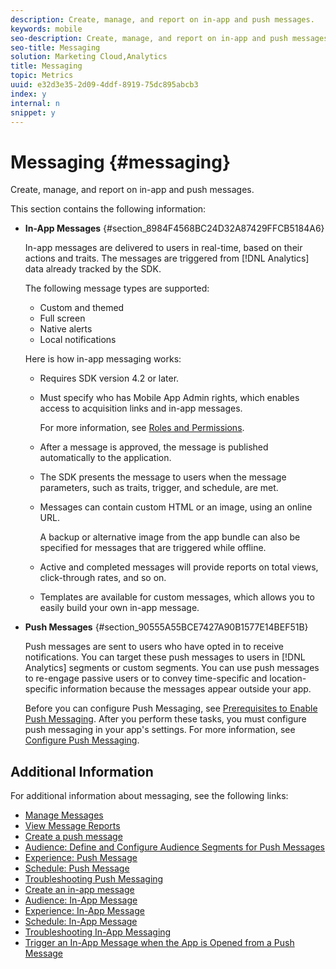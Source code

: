```yaml
---
description: Create, manage, and report on in-app and push messages.
keywords: mobile
seo-description: Create, manage, and report on in-app and push messages.
seo-title: Messaging
solution: Marketing Cloud,Analytics
title: Messaging
topic: Metrics
uuid: e32d3e35-2d09-4ddf-8919-75dc895abcb3
index: y
internal: n
snippet: y
---
```


# Messaging {#messaging}

Create, manage, and report on in-app and push messages.

This section contains the following information:

* **In-App Messages** {#section_8984F4568BC24D32A87429FFCB5184A6}

    In-app messages are delivered to users in real-time, based on their actions and traits. The messages are triggered from [!DNL Analytics] data already tracked by the SDK.

    The following message types are supported:

    * Custom and themed 
    * Full screen 
    * Native alerts 
    * Local notifications

    Here is how in-app messaging works:

    * Requires SDK version 4.2 or later. 
    * Must specify who has Mobile App Admin rights, which enables access to acquisition links and in-app messages.

        For more information, see [Roles and Permissions](../gs/c-mob-roles-and-permissions.md#concept_B1EC13F686F742D1AD7025C38F60A70D). 
    * After a message is approved, the message is published automatically to the application. 
    * The SDK presents the message to users when the message parameters, such as traits, trigger, and schedule, are met. 
    * Messages can contain custom HTML or an image, using an online URL.

        A backup or alternative image from the app bundle can also be specified for messages that are triggered while offline. 
    * Active and completed messages will provide reports on total views, click-through rates, and so on. 
    * Templates are available for custom messages, which allows you to easily build your own in-app message.

* **Push Messages** {#section_90555A55BCE7427A90B1577E14BEF51B}

    Push messages are sent to users who have opted in to receive notifications. You can target these push messages to users in [!DNL Analytics] segments or custom segments. You can use push messages to re-engage passive users or to convey time-specific and location-specific information because the messages appear outside your app.

    Before you can configure Push Messaging, see [Prerequisites to Enable Push Messaging](../c-manage-app-settings/c-mob-confg-app/configure-push-messaging/prerequisites-push-messaging.md#concept_28A61FEE3C7F48F1866BD1995EC43ACE). After you perform these tasks, you must configure push messaging in your app's settings. For more information, see [Configure Push Messaging](../c-manage-app-settings/c-mob-confg-app/configure-push-messaging/configure-push-messaging.md#concept_37A4002F4EA549C99FFD9EBC95554D9C).

## Additional Information

For additional information about messaging, see the following links:

* [Manage Messages](messages-manage.md)
* [View Message Reports](view-message-reports.md)
* [Create a push message](t-create-push-message.md)
* [Audience: Define and Configure Audience Segments for Push Messages](c-audience-push-message.md)
* [Experience: Push Message](c-experience--push-message.md)
* [Schedule: Push Message](c-schedule-push-message.md)
* [Troubleshooting Push Messaging](c-troubleshooting-push-messaging.md)
* [Create an in-app message](t-in-app-message.md)
* [Audience: In-App Message](c-audience-in-app-message.md)
* [Experience: In-App Message](c-experience-in-app-message.md)
* [Schedule: In-App Message](c-schedule-in-app-message.md)
* [Troubleshooting In-App Messaging](t-in-app-message/in-apps-ts.md)
* [Trigger an In-App Message when the App is Opened from a Push Message](t-mob-trig-in-app-open-app-from-push.md)
